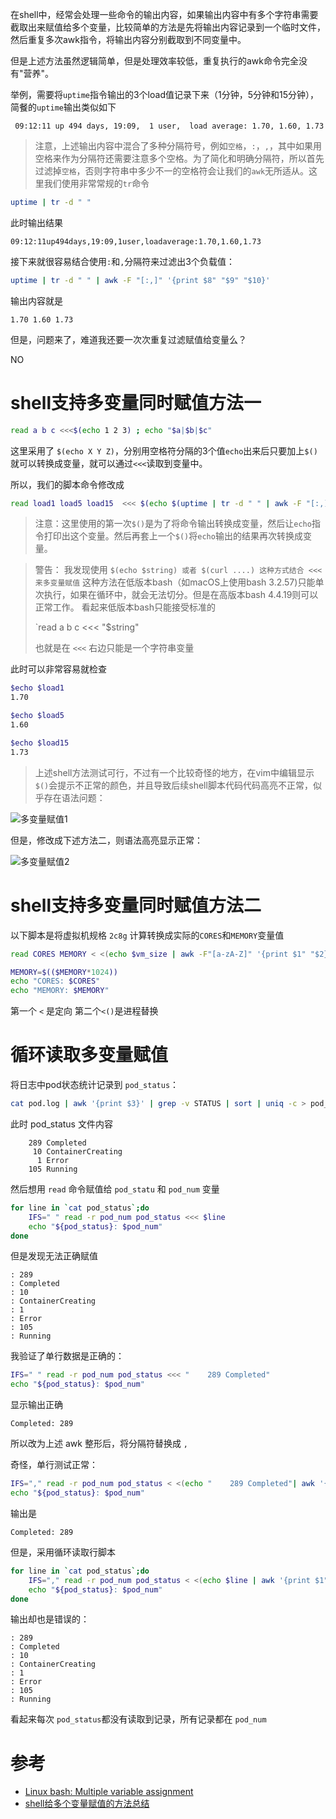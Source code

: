 在shell中，经常会处理一些命令的输出内容，如果输出内容中有多个字符串需要截取出来赋值给多个变量，比较简单的方法是先将输出内容记录到一个临时文件，然后重复多次awk指令，将输出内容分别截取到不同变量中。

但是上述方法虽然逻辑简单，但是处理效率较低，重复执行的awk命令完全没有"营养"。

举例，需要将`uptime`指令输出的3个load值记录下来（1分钟，5分钟和15分钟），简餐的`uptime`输出类似如下

```
 09:12:11 up 494 days, 19:09,  1 user,  load average: 1.70, 1.60, 1.73
```

> 注意，上述输出内容中混合了多种分隔符号，例如`空格`，`:`，`,`，其中如果用空格来作为分隔符还需要注意多个空格。为了简化和明确分隔符，所以首先过滤掉`空格`，否则字符串中多少不一的空格符会让我们的`awk`无所适从。这里我们使用非常常规的`tr`命令

```bash
uptime | tr -d " "
```

此时输出结果

```
09:12:11up494days,19:09,1user,loadaverage:1.70,1.60,1.73
```

接下来就很容易结合使用`:`和`,`分隔符来过滤出3个负载值：

```bash
uptime | tr -d " " | awk -F "[:,]" '{print $8" "$9" "$10}'
```

输出内容就是

```
1.70 1.60 1.73
```

但是，问题来了，难道我还要一次次重复过滤赋值给变量么？

NO

# shell支持多变量同时赋值方法一

```bash
read a b c <<<$(echo 1 2 3) ; echo "$a|$b|$c"
```

这里采用了 `$(echo X Y Z)`，分别用空格符分隔的3个值`echo`出来后只要加上`$()`就可以转换成变量，就可以通过`<<<`读取到变量中。

所以，我们的脚本命令修改成

```bash
read load1 load5 load15  <<< $(echo $(uptime | tr -d " " | awk -F "[:,]" '{print $8" "$9" "$10}'))
```

> 注意：这里使用的第一次`$()`是为了将命令输出转换成变量，然后让`echo`指令打印出这个变量。然后再套上一个`$()`将`echo`输出的结果再次转换成变量。

> 警告： 我发现使用 `$(echo $string) 或者 $(curl ....) 这种方式结合 <<< 来多变量赋值` 这种方法在低版本bash（如macOS上使用bash 3.2.57)只能单次执行，如果在循环中，就会无法切分。但是在高版本bash 4.4.19则可以正常工作。
> 看起来低版本bash只能接受标准的
>
> `read a b c <<< "$string"
>
> 也就是在 `<<<` 右边只能是一个字符串变量

此时可以非常容易就检查

```bash
$echo $load1
1.70

$echo $load5
1.60

$echo $load15
1.73
```

> 上述shell方法测试可行，不过有一个比较奇怪的地方，在vim中编辑显示`$()`会提示不正常的颜色，并且导致后续shell脚本代码代码高亮不正常，似乎存在语法问题：

![多变量赋值1](../../../img/develop/shell/bash/multiple_variable_asignment_1.png)

但是，修改成下述方法二，则语法高亮显示正常：

![多变量赋值2](../../../img/develop/shell/bash/multiple_variable_asignment_2.png)

# shell支持多变量同时赋值方法二

以下脚本是将虚拟机规格 `2c8g` 计算转换成实际的`CORES`和`MEMORY`变量值

```bash
read CORES MEMORY < <(echo $vm_size | awk -F"[a-zA-Z]" '{print $1" "$2}')

MEMORY=$(($MEMORY*1024))
echo "CORES: $CORES"
echo "MEMORY: $MEMORY"
```

第一个 `<` 是定向  第二个`<()`是进程替换

# 循环读取多变量赋值

将日志中pod状态统计记录到 `pod_status`：

```bash
cat pod.log | awk '{print $3}' | grep -v STATUS | sort | uniq -c > pod_status
```

此时 pod_status 文件内容

```
    289 Completed
     10 ContainerCreating
      1 Error
    105 Running
```

然后想用 `read` 命令赋值给 `pod_statu` 和 `pod_num` 变量

```bash
for line in `cat pod_status`;do
    IFS=" " read -r pod_num pod_status <<< $line
    echo "${pod_status}: $pod_num"
done
```

但是发现无法正确赋值

```
: 289
: Completed
: 10
: ContainerCreating
: 1
: Error
: 105
: Running
```

我验证了单行数据是正确的：

```bash
IFS=" " read -r pod_num pod_status <<< "    289 Completed"
echo "${pod_status}: $pod_num"
```

显示输出正确

```
Completed: 289
```

所以改为上述 awk 整形后，将分隔符替换成 `,`

奇怪，单行测试正常：

```bash
IFS="," read -r pod_num pod_status < <(echo "    289 Completed"| awk '{print $1","$2}')
echo "${pod_status}: $pod_num"
```

输出是

```
Completed: 289
```

但是，采用循环读取行脚本

```bash
for line in `cat pod_status`;do
    IFS="," read -r pod_num pod_status < <(echo $line | awk '{print $1","$2}')
    echo "${pod_status}: $pod_num"
done
```

输出却也是错误的：

```
: 289
: Completed
: 10
: ContainerCreating
: 1
: Error
: 105
: Running
```

看起来每次 `pod_status`都没有读取到记录，所有记录都在 `pod_num`

# 参考

* [Linux bash: Multiple variable assignment](https://stackoverflow.com/questions/1952404/linux-bash-multiple-variable-assignment)
* [shell给多个变量赋值的方法总结](https://www.cnblogs.com/sunss/archive/2011/02/09/1950268.html)